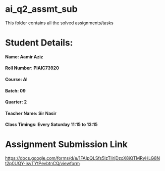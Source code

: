 # ai_q2_assmt_sub
This folder contains all the solved assignments/tasks

# Student Details:
#### Name: Aamir Aziz
#### Roll Number: PIAIC73920
#### Course: AI
#### Batch: 09
#### Quarter: 2
#### Teacher Name: Sir Nasir
#### Class Timings: Every Saturday 11:15 to 13:15

# Assignment Submission Link
https://docs.google.com/forms/d/e/1FAIpQLSfs5IzTlirjDzoX8iQTMRyHLG8Nt2p0UQY-isvTYtPevbtnCQ/viewform
